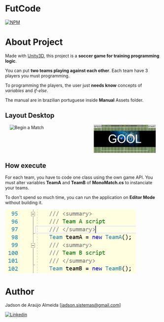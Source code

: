 # FutCode 
[![NPM](http://opengamingfoundation.org/img/home_logo1.gif)](http://www.opengamingfoundation.org/ogl.html) 

# About Project

Made with [Unity3D](https://unity.com/ "Unity3D website"), this project is a **soccer game for training programming logic**.

You can put **two teams playing against each other**. Each team have 3 players you must programming.

To programming the players, the user just **needs know** concepts of *variables* and *if-else*. 

The manual are in brazilian portuguese inside **Manual** Assets folder.

## Layout Desktop
<div id="banner" style="overflow: hidden; display: flex; justify-content:space-around;">
  <img src="https://github.com/jadinhu/FutCode/blob/main/Assets/Image/External%20Usage/Campo2.png" width="40%"  title="Begin a Match"/> &nbsp &nbsp
  <img src="https://github.com/jadinhu/FutCode/blob/main/Assets/Image/External%20Usage/Gol.png" width="40%"  title="Making a Gol"/>
</div>
  
## How execute

For each team, you have to code one class using the own game API. You must alter variables **TeamA** and **TeamB** of **MonoMatch.cs**  to instanciate your teams.

To don't spend so much time, you can run the application on **Editor Mode** without building it. 

![Variables TeamA and TeamB](https://github.com/jadinhu/FutCode/blob/main/Assets/Image/External%20Usage/Times.png)

# Author

Jadson de Araújo Almeida [jadson.sistemas@gmail.com]

[![Linkedin](https://camo.githubusercontent.com/979453537c5c88c678bf996cd6e871d22a70b66f0b42f5995b193542fa7f7f41/68747470733a2f2f696d672e736869656c64732e696f2f62616467652f2d4c696e6b6564696e2d626c75653f7374796c653d666c61742d737175617265266c6f676f3d4c696e6b6564696e266c6f676f436f6c6f723d7768697465266c696e6b3d68747470733a2f2f7777772e6c696e6b6564696e2e636f6d2f696e2f6a6f616f626f726b732f)](https://www.linkedin.com/in/almeidajadson/) 
